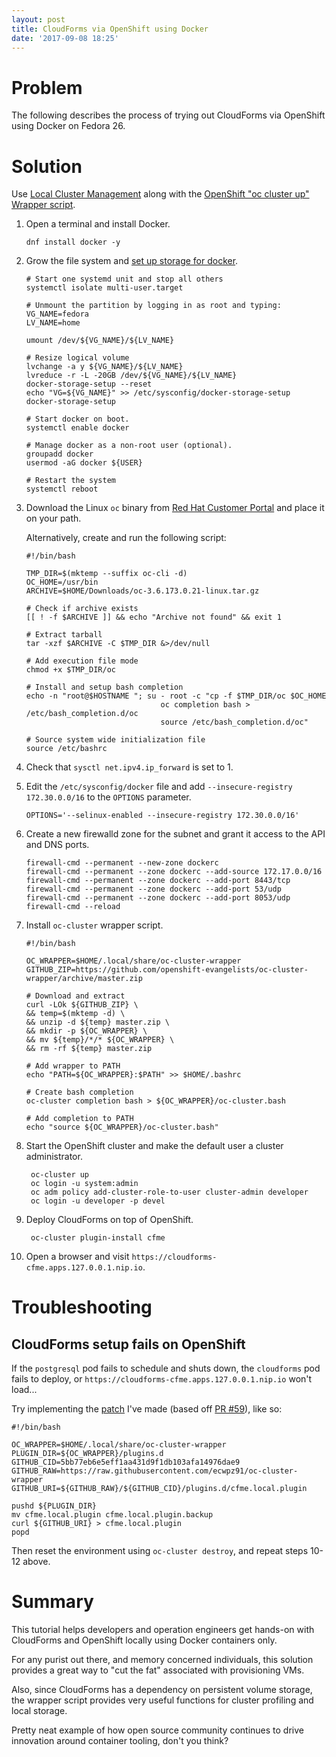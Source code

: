 ```yaml
---
layout: post
title: CloudForms via OpenShift using Docker
date: '2017-09-08 18:25'
---
```


# Problem

The following describes the process of trying out CloudForms  via OpenShift using Docker on Fedora 26.

# Solution

Use [Local Cluster Management][1] along with the [OpenShift "oc cluster up" Wrapper script][2].

1. Open a terminal and install Docker.

       dnf install docker -y

2. Grow the file system and [set up storage for docker][6].

       # Start one systemd unit and stop all others
       systemctl isolate multi-user.target

       # Unmount the partition by logging in as root and typing:
       VG_NAME=fedora
       LV_NAME=home

       umount /dev/${VG_NAME}/${LV_NAME}

       # Resize logical volume
       lvchange -a y ${VG_NAME}/${LV_NAME}
       lvreduce -r -L -20GB /dev/${VG_NAME}/${LV_NAME}
       docker-storage-setup --reset
       echo "VG=${VG_NAME}" >> /etc/sysconfig/docker-storage-setup
       docker-storage-setup

       # Start docker on boot.
       systemctl enable docker

       # Manage docker as a non-root user (optional).
       groupadd docker
       usermod -aG docker ${USER}

       # Restart the system
       systemctl reboot

3. Download the Linux `oc` binary from [Red Hat Customer Portal][3] and place it on your path.

   Alternatively, create and run the following script:

       #!/bin/bash

       TMP_DIR=$(mktemp --suffix oc-cli -d)
       OC_HOME=/usr/bin
       ARCHIVE=$HOME/Downloads/oc-3.6.173.0.21-linux.tar.gz

       # Check if archive exists
       [[ ! -f $ARCHIVE ]] && echo "Archive not found" && exit 1

       # Extract tarball
       tar -xzf $ARCHIVE -C $TMP_DIR &>/dev/null

       # Add execution file mode
       chmod +x $TMP_DIR/oc

       # Install and setup bash completion
       echo -n "root@$HOSTNAME "; su - root -c "cp -f $TMP_DIR/oc $OC_HOME
                                     oc completion bash > /etc/bash_completion.d/oc
                                     source /etc/bash_completion.d/oc"

       # Source system wide initialization file
       source /etc/bashrc

4. Check that `sysctl net.ipv4.ip_forward` is set to 1.

5. Edit the `/etc/sysconfig/docker` file and add `--insecure-registry 172.30.0.0/16` to the `OPTIONS` parameter.

       OPTIONS='--selinux-enabled --insecure-registry 172.30.0.0/16'

6. Create a new firewalld zone for the subnet and grant it access to the API and DNS ports.

       firewall-cmd --permanent --new-zone dockerc
       firewall-cmd --permanent --zone dockerc --add-source 172.17.0.0/16
       firewall-cmd --permanent --zone dockerc --add-port 8443/tcp
       firewall-cmd --permanent --zone dockerc --add-port 53/udp
       firewall-cmd --permanent --zone dockerc --add-port 8053/udp
       firewall-cmd --reload

7. Install `oc-cluster` wrapper script.

       #!/bin/bash

       OC_WRAPPER=$HOME/.local/share/oc-cluster-wrapper
       GITHUB_ZIP=https://github.com/openshift-evangelists/oc-cluster-wrapper/archive/master.zip

       # Download and extract
       curl -LOk ${GITHUB_ZIP} \
       && temp=$(mktemp -d) \
       && unzip -d ${temp} master.zip \
       && mkdir -p ${OC_WRAPPER} \
       && mv ${temp}/*/* ${OC_WRAPPER} \
       && rm -rf ${temp} master.zip

       # Add wrapper to PATH
       echo "PATH=${OC_WRAPPER}:$PATH" >> $HOME/.bashrc

       # Create bash completion
       oc-cluster completion bash > ${OC_WRAPPER}/oc-cluster.bash

       # Add completion to PATH
       echo "source ${OC_WRAPPER}/oc-cluster.bash"

8. Start the OpenShift cluster and make the default user a cluster administrator.

        oc-cluster up
        oc login -u system:admin
        oc adm policy add-cluster-role-to-user cluster-admin developer
        oc login -u developer -p devel

9. Deploy CloudForms on top of OpenShift.

        oc-cluster plugin-install cfme

10. Open a browser and visit `https://cloudforms-cfme.apps.127.0.0.1.nip.io`.

# Troubleshooting

## CloudForms setup fails on OpenShift

If the `postgresql` pod fails to schedule and shuts down, the `cloudforms` pod fails to deploy, or `https://cloudforms-cfme.apps.127.0.0.1.nip.io` won't load...

Try implementing the [patch][4] I've made (based off [PR #59][5]), like so:

    #!/bin/bash

    OC_WRAPPER=$HOME/.local/share/oc-cluster-wrapper
    PLUGIN_DIR=${OC_WRAPPER}/plugins.d
    GITHUB_CID=5bb77eb6e5eff1aa431d9f1db103afa14976dae9
    GITHUB_RAW=https://raw.githubusercontent.com/ecwpz91/oc-cluster-wrapper
    GITHUB_URI=${GITHUB_RAW}/${GITHUB_CID}/plugins.d/cfme.local.plugin

    pushd ${PLUGIN_DIR}
    mv cfme.local.plugin cfme.local.plugin.backup
    curl ${GITHUB_URI} > cfme.local.plugin
    popd

Then reset the environment using `oc-cluster destroy`, and repeat steps 10-12 above.

# Summary

This tutorial helps developers and operation engineers get hands-on with CloudForms and OpenShift locally using Docker containers only.

For any purist out there, and memory concerned individuals, this solution provides a great way to "cut the fat" associated with provisioning VMs.

Also, since CloudForms has a dependency on persistent volume storage, the wrapper script provides very useful functions for cluster profiling and local storage.

Pretty neat example of how open source community continues to drive innovation around container tooling, don't you think?

[1]: https://github.com/openshift/origin/blob/master/docs/cluster_up_down.md#linux
[2]: https://github.com/openshift-evangelists/oc-cluster-wrapper
[3]: https://access.redhat.com/downloads/content/290
[4]: https://github.com/openshift-evangelists/oc-cluster-wrapper/compare/master...ecwpz91:master#diff-dc69f8a6772962ea80798d5ada35e9b7
[5]: https://github.com/openshift-evangelists/oc-cluster-wrapper/pull/59
[6]: https://docs.openshift.com/container-platform/latest/install_config/install/host_preparation.html#configuring-docker-storage
